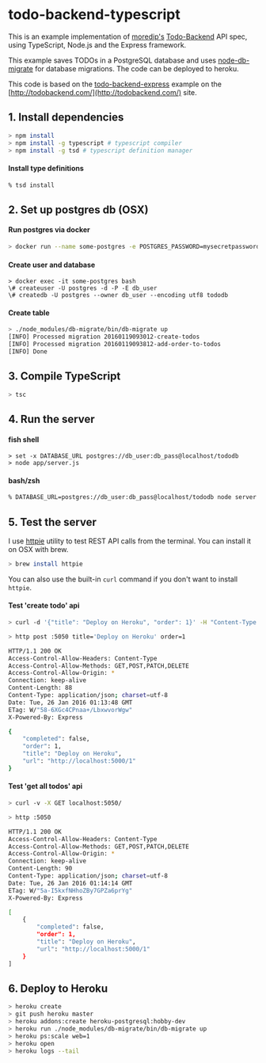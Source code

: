# todo-backend-typescript

This is an example implementation of [moredip's](https://github.com/moredip)
[Todo-Backend](http://todobackend.com/) API spec, using TypeScript, Node.js
and the Express framework.

This example saves TODOs in a PostgreSQL database and uses
[node-db-migrate](https://github.com/kunklejr/node-db-migrate)
for database migrations. The code can be deployed to heroku.

This code is based on the [todo-backend-express](https://github.com/dtao/todo-backend-express)
example on the [http://todobackend.com/](http://todobackend.com/) site.

## 1. Install dependencies

``` bash
> npm install
> npm install -g typescript # typescript compiler
> npm install -g tsd # typescript definition manager
```

#### Install type definitions

```bash
% tsd install
```

## 2. Set up postgres db (OSX)

#### Run postgres via docker

```bash
> docker run --name some-postgres -e POSTGRES_PASSWORD=mysecretpassword -d postgres
```

#### Create user and database

```
> docker exec -it some-postgres bash
\# createuser -U postgres -d -P -E db_user
\# createdb -U postgres --owner db_user --encoding utf8 tododb
```

#### Create table

```bash
> ./node_modules/db-migrate/bin/db-migrate up
[INFO] Processed migration 20160119093012-create-todos
[INFO] Processed migration 20160119093812-add-order-to-todos
[INFO] Done
```

## 3. Compile TypeScript

```bash
> tsc
```

## 4. Run the server

#### fish shell

```
> set -x DATABASE_URL postgres://db_user:db_pass@localhost/tododb
> node app/server.js
```

#### bash/zsh

```bash
% DATABASE_URL=postgres://db_user:db_pass@localhost/tododb node server.js
```

## 5. Test the server

I use [httpie](https://github.com/jkbrzt/httpie) utility to test REST API calls from the terminal. You can install it
on OSX with brew.

```bash
> brew install httpie
```

You can also use the built-in `curl` command if you don't want to install `httpie`.

#### Test 'create todo' api

```bash
> curl -d '{"title": "Deploy on Heroku", "order": 1}' -H "Content-Type: application/json" -X POST http://localhost:5050

> http post :5050 title='Deploy on Heroku' order=1

HTTP/1.1 200 OK
Access-Control-Allow-Headers: Content-Type
Access-Control-Allow-Methods: GET,POST,PATCH,DELETE
Access-Control-Allow-Origin: *
Connection: keep-alive
Content-Length: 88
Content-Type: application/json; charset=utf-8
Date: Tue, 26 Jan 2016 01:13:48 GMT
ETag: W/"58-6XGc4CPnaa+/LbxwvorWgw"
X-Powered-By: Express

{
    "completed": false,
    "order": 1,
    "title": "Deploy on Heroku",
    "url": "http://localhost:5000/1"
}
```

#### Test 'get all todos' api

```bash
> curl -v -X GET localhost:5050/

> http :5050

HTTP/1.1 200 OK
Access-Control-Allow-Headers: Content-Type
Access-Control-Allow-Methods: GET,POST,PATCH,DELETE
Access-Control-Allow-Origin: *
Connection: keep-alive
Content-Length: 90
Content-Type: application/json; charset=utf-8
Date: Tue, 26 Jan 2016 01:14:14 GMT
ETag: W/"5a-I5kxfNHhoZBy7GPZa6prYg"
X-Powered-By: Express

[
    {
        "completed": false,
        "order": 1,
        "title": "Deploy on Heroku",
        "url": "http://localhost:5000/1"
    }
]
```

## 6. Deploy to Heroku

```bash
> heroku create
> git push heroku master
> heroku addons:create heroku-postgresql:hobby-dev
> heroku run ./node_modules/db-migrate/bin/db-migrate up
> heroku ps:scale web=1
> heroku open
> heroku logs --tail
```
